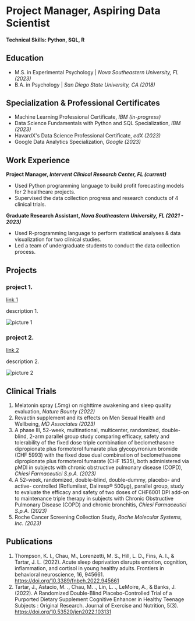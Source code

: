 # Project Manager, Aspiring Data Scientist

#### Technical Skills: Python, SQL, R


## Education       		
- M.S. in Experimental Psychology	| _Nova Southeastern University, FL (2023)_	 			        		
- B.A. in Psychology | _San Diego State University, CA (2018)_


## Specialization & Professional Certificates       	
- Machine Learning Professional Certificate, _IBM (in-progress)_
- Data Science Fundamentals with Python and SQL Specialization, _IBM (2023)_
- HavardX's Data Science Professional Certificate, _edX (2023)_
- Google Data Analytics Specialization, _Google (2023)_


## Work Experience
**Project Manager, _Intervent Clinical Research Center, FL (current)_**
- Used Python programming language to build profit forecasting models for 2 healthcare projects. 
- Supervised the data collection progress and research conducts of 4 clinical trials. 

**Graduate Research Assistant, _Nova Southeastern University, FL (2021 - 2023)_**
- Used R-programming language to perform statistical analyses & data visualization for two clinical studies.
- Led a team of undergraduate students to conduct the data collection process.


## Projects
### project 1.
[link 1](https://www.mdpi.com/1424-8220/22/8/3048)

description 1. 

![picture 1](/assets/img/eeg_band_discovery.jpeg)

### project 2.
[link 2](https://www.mdpi.com/1424-8220/22/8/3048)

description 2. 

![picture 2](/assets/img/eeg_band_discovery.jpeg)

## Clinical Trials
1. Melatonin spray (.5mg) on nighttime awakening and sleep quality evaluation, _Nature Bounty (2022)_
2. Revactin supplement and its effects on Men Sexual Health and Wellbeing, _MD Associates (2023)_
3. A phase III, 52-week, multinational, multicenter, randomized, double-blind, 2-arm parallel group study comparing efficacy, safety and tolerability of the fixed dose triple combination of beclomethasone dipropionate plus formoterol fumarate plus glycopyrronium bromide (CHF 5993) with the fixed dose dual combination of beclomethasone dipropionate plus formoterol fumarate (CHF 1535), both administered via pMDI in subjects with chronic obstructive pulmonary disease (COPD), _Chiesi Farmaceutici S.p.A. (2023)_
4. A 52-week, randomized, double-blind, double-dummy, placebo- and active- controlled (Roflumilast, Daliresp® 500μg), parallel group, study to evaluate the efficacy and safety of two doses of CHF6001 DPI add-on to maintenance triple therapy in subjects with Chronic Obstructive Pulmonary Disease (COPD) and chronic bronchitis, _Chiesi Farmaceutici S.p.A. (2023)_
5. Roche Cancer Screening Collection Study, _Roche Molecular Systems, Inc. (2023)_


## Publications
1. Thompson, K. I., Chau, M., Lorenzetti, M. S., Hill, L. D., Fins, A. I., & Tartar, J. L. (2022). Acute sleep deprivation disrupts emotion, cognition, inflammation, and cortisol in young healthy adults. Frontiers in behavioral neuroscience, 16, 945661. https://doi.org/10.3389/fnbeh.2022.945661
2. Tartar, J., Astacio, M. ., Chau, M. ., Lin, L. ., LeMoire, A., & Banks, J. (2022). A Randomized Double-Blind Placebo-Controlled Trial of a Purported Dietary Supplement Cognitive Enhancer in Healthy Teenage Subjects : Original Research. Journal of Exercise and Nutrition, 5(3). https://doi.org/10.53520/jen2022.103131
